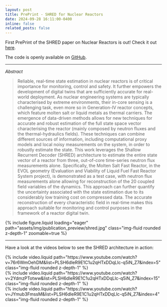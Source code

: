 ```yaml
---
layout: post
title: PrePrint - SHRED for Nuclear Reactors
date: 2024-09-28 16:11:00-0400
inline: false
related_posts: false
---
```


First PrePrint of the SHRED paper on Nuclear Reactors is out! Check it out [here](https://arxiv.org/abs/2409.12550).

The code is openly available on [GitHub](https://github.com/ERMETE-Lab/NuSHRED).

---

*Abstract*
> Reliable, real-time state estimation in nuclear reactors is of critical importance for monitoring, control and safety. It further empowers the development of digital twins that are sufficiently accurate for real-world deployment. As nuclear engineering systems are typically characterised by extreme environments, their in-core sensing is a challenging task, even more so in Generation-IV reactor concepts, which feature molten salt or liquid metals as thermal carriers. The emergence of data-driven methods allows for new techniques for accurate and robust estimation of the full state space vector characterising the reactor (mainly composed by neutron fluxes and the thermal-hydraulics fields). These techniques can combine different sources of information, including computational proxy models and local noisy measurements on the system, in order to robustly estimate the state. This work leverages the Shallow Recurrent Decoder (SHRED) architecture to estimate the entire state vector of a reactor from three, out-of-core time-series neutron flux measurements alone. Specifically, the Molten Salt Fast Reactor, in the EVOL geometry (Evaluation and Viability of Liquid Fuel Fast Reactor System project), is demonstrated as a test case, with neutron flux measurements alone allowing for reconstruction of the 20 coupled field variables of the dynamics. This approach can further quantify the uncertainty associated with the state estimation due to its considerably low training cost on compressed data. The accurate reconstruction of every characteristic field in real-time makes this approach suitable for monitoring and control purposes in the framework of a reactor digital twin.

<div class="row mt-3">
    <div class="col-sm mt-3 mt-md-0">
        {% include figure.liquid loading="eager" path="assets/img/publication_preview/shred.jpg" class="img-fluid rounded z-depth-1" zoomable=true %}
    </div>
</div>

---

Have a look at the videos below to see the SHRED architecture in action:

<div class="row mt-3">
    <div class="col-sm mt-3 mt-md-0">
        {% include video.liquid path="https://www.youtube.com/watch?v=76r6WmOehDM&list=PLSH6dleR9E1C1u2qHTxDDqLlc-q5iN_Z7&index=5" class="img-fluid rounded z-depth-1" %}
    </div>
</div>
<div class="row mt-3">
    <div class="col-sm mt-3 mt-md-0">
        {% include video.liquid path="https://www.youtube.com/watch?v=2YdmzPTotww&list=PLSH6dleR9E1C1u2qHTxDDqLlc-q5iN_Z7&index=15" class="img-fluid rounded z-depth-1" %}
    </div>
</div>
<div class="row mt-3">
    <div class="col-sm mt-3 mt-md-0">
        {% include video.liquid path="https://www.youtube.com/watch?v=JYmub3FmssM&list=PLSH6dleR9E1C1u2qHTxDDqLlc-q5iN_Z7&index=4" class="img-fluid rounded z-depth-1" %}
    </div>
</div>
